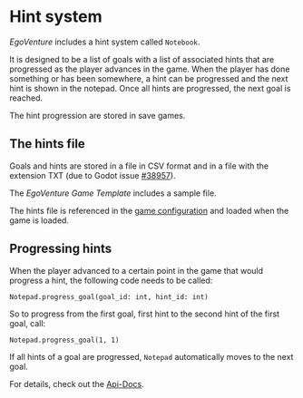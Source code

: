 # Hint system

*EgoVenture* includes a hint system called `Notebook`.

It is designed to be a list of goals with a list of associated hints that are progressed as the player advances in the game. When the player has done something or has been somewhere, a hint can be progressed and the next hint is shown in the notepad. Once all hints are progressed, the next goal is reached.

The hint progression are stored in save games.

## The hints file

Goals and hints are stored in a file in CSV format and in a file with the extension TXT (due to Godot issue [#38957](https://github.com/godotengine/godot/issues/38957)).

The *EgoVenture Game Template* includes a sample file.

The hints file is referenced in the [game configuration](configuration.md) and loaded when the game is loaded.

## Progressing hints

When the player advanced to a certain point in the game that would progress a hint, the following code needs to be called:

```gdscript
Notepad.progress_goal(goal_id: int, hint_id: int)
```

So to progress from the first goal, first hint to the second hint of the first goal, call:

```gdscript
Notepad.progress_goal(1, 1)
```

If all hints of a goal are progressed, `Notepad` automatically moves to the next goal.

For details, check out the [Api-Docs](api/notepad.gd.md).

